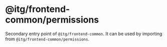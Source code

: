 # @itg/frontend-common/permissions

Secondary entry point of `@itg/frontend-common`. It can be used by importing from `@itg/frontend-common/permissions`.
